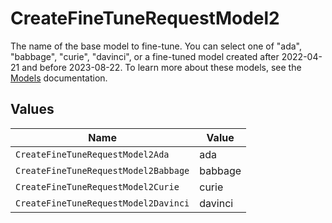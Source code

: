 # CreateFineTuneRequestModel2

The name of the base model to fine-tune. You can select one of "ada",
"babbage", "curie", "davinci", or a fine-tuned model created after 2022-04-21 and before 2023-08-22.
To learn more about these models, see the
[Models](/docs/models) documentation.



## Values

| Name                                 | Value                                |
| ------------------------------------ | ------------------------------------ |
| `CreateFineTuneRequestModel2Ada`     | ada                                  |
| `CreateFineTuneRequestModel2Babbage` | babbage                              |
| `CreateFineTuneRequestModel2Curie`   | curie                                |
| `CreateFineTuneRequestModel2Davinci` | davinci                              |